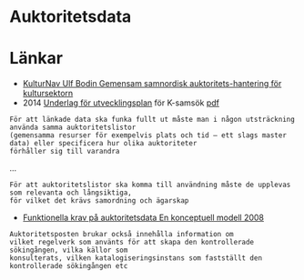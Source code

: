 # Auktoritetsdata

# Länkar
* [KulturNav Ulf Bodin Gemensam samnordisk auktoritets-hantering för kultursektorn](http://media.digikult.se/2014/04/Digikult-2014-KulturNav-Bodin.pdf)
* 2014 [Underlag för utvecklingsplan](http://www.ksamsok.se/2014/09/15/underlag-for-utvecklingsplan-for-k-samsok/) för K-samsök [pdf](http://www.ksamsok.se/wp-content/uploads/2014/09/Rapport-K-sams%C3%B6k-v2.pdf)

```
För att länkade data ska funka fullt ut måste man i någon utsträckning använda samma auktoritetslistor 
(gemensamma resurser för exempelvis plats och tid – ett slags master data) eller specificera hur olika auktoriteter 
förhåller sig till varandra 
```
...
```
För att auktoritetslistor ska komma till användning måste de upplevas som relevanta och långsiktiga, 
för vilket det krävs samordning och ägarskap
```
* [Funktionella krav på auktoritetsdata  En konceptuell modell 2008](https://www.ifla.org/files/assets/cataloguing/frad/frad_2009-sv.pdf)
```
Auktoritetsposten brukar också innehålla information om
vilket regelverk som använts för att skapa den kontrollerade sökingången, vilka källor som
konsulterats, vilken katalogiseringsinstans som fastställt den kontrollerade sökingången etc
```
